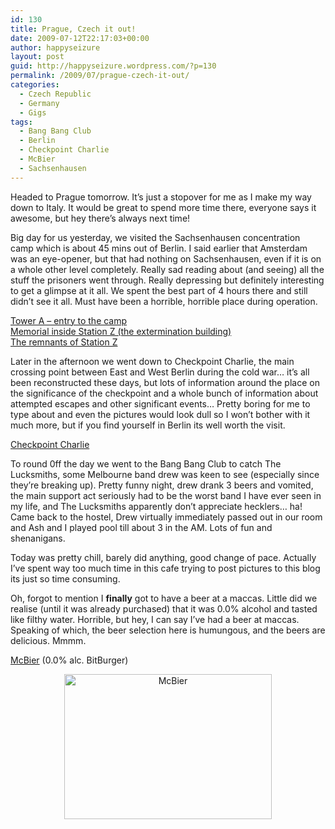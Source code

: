 ```yaml
---
id: 130
title: Prague, Czech it out!
date: 2009-07-12T22:17:03+00:00
author: happyseizure
layout: post
guid: http://happyseizure.wordpress.com/?p=130
permalink: /2009/07/prague-czech-it-out/
categories:
  - Czech Republic
  - Germany
  - Gigs
tags:
  - Bang Bang Club
  - Berlin
  - Checkpoint Charlie
  - McBier
  - Sachsenhausen
---
```

Headed to Prague tomorrow. It&#8217;s just a stopover for me as I make my way down to Italy. It would be great to spend more time there, everyone says it awesome, but hey there&#8217;s always next time!

Big day for us yesterday, we visited the Sachsenhausen concentration camp which is about 45 mins out of Berlin. I said earlier that Amsterdam was an eye-opener, but that had nothing on Sachsenhausen, even if it is on a whole other level completely. Really sad reading about (and seeing) all the stuff the prisoners went through. Really depressing but definitely interesting to get a glimpse at it all. We spent the best part of 4 hours there and still didn&#8217;t see it all. Must have been a horrible, horrible place during operation.

[Tower A &#8211; entry to the camp](http://img.photobucket.com/albums/v236/mikezero/amsterdamandgermany/IMG_0869.jpg)  
[Memorial inside Station Z (the extermination building)](http://img.photobucket.com/albums/v236/mikezero/amsterdamandgermany/IMG_0881.jpg)  
[The remnants of Station Z](http://img.photobucket.com/albums/v236/mikezero/amsterdamandgermany/IMG_0882.jpg)

Later in the afternoon we went down to Checkpoint Charlie, the main crossing point between East and West Berlin during the cold war&#8230; it&#8217;s all been reconstructed these days, but lots of information around the place on the significance of the checkpoint and a whole bunch of information about attempted escapes and other significant events&#8230; Pretty boring for me to type about and even the pictures would look dull so I won&#8217;t bother with it much more, but if you find yourself in Berlin its well worth the visit.

[Checkpoint Charlie](http://img.photobucket.com/albums/v236/mikezero/amsterdamandgermany/IMG_0887.jpg)

To round 0ff the day we went to the Bang Bang Club to catch The Lucksmiths, some Melbourne band drew was keen to see (especially since they&#8217;re breaking up). Pretty funny night, drew drank 3 beers and vomited, the main support act seriously had to be the worst band I have ever seen in my life, and The Lucksmiths apparently don&#8217;t appreciate hecklers&#8230; ha! Came back to the hostel, Drew virtually immediately passed out in our room and Ash and I played pool till about 3 in the AM. Lots of fun and shenanigans.

Today was pretty chill, barely did anything, good change of pace. Actually I&#8217;ve spent way too much time in this cafe trying to post pictures to this blog its just so time consuming.

Oh, forgot to mention I **finally** got to have a beer at a maccas. Little did we realise (until it was already purchased) that it was 0.0% alcohol and tasted like filthy water. Horrible, but hey, I can say I&#8217;ve had a beer at maccas. Speaking of which, the beer selection here is humungous, and the beers are delicious. Mmmm.

[McBier](http://img.photobucket.com/albums/v236/mikezero/amsterdamandgermany/IMG_0917.jpg) (0.0% alc. BitBurger)

<p style="text-align:center;">
  <a href="http://img.photobucket.com/albums/v236/mikezero/amsterdamandgermany/IMG_0920.jpg"><img class="  aligncenter" src="http://img.photobucket.com/albums/v236/mikezero/amsterdamandgermany/IMG_0920.jpg" alt="McBier" width="332" height="232" /></a>
</p>
